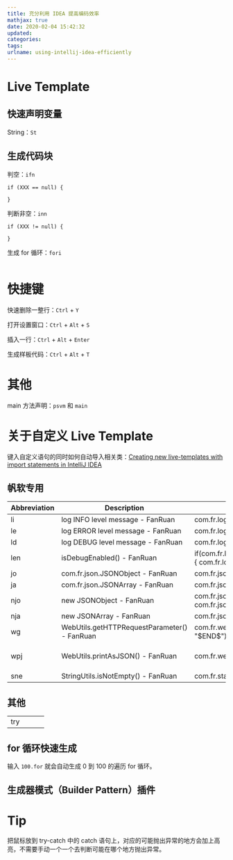 ```yaml
---
title: 充分利用 IDEA 提高编码效率
mathjax: true
date: 2020-02-04 15:42:32
updated:
categories:
tags:
urlname: using-intellij-idea-efficiently
---
```




<!-- more -->

# Live Template

## 快速声明变量

String：`St`



## 生成代码块

判空：`ifn`

```
if (XXX == null) {

}
```



判断非空：`inn`

```
if (XXX != null) {

}
```



生成 for 循环：`fori`

```

```



# 快捷键

快速删除一整行：`Ctrl` + `Y`

打开设置窗口：`Ctrl` + `Alt` + `S`

插入一行：`Ctrl` + `Alt` + `Enter`

生成样板代码：`Ctrl` + `Alt` + `T`







# 其他

main 方法声明：`psvm` 和 `main`



# 关于自定义 Live Template

键入自定义语句的同时如何自动导入相关类：[Creating new live-templates with import statements in IntelliJ IDEA](https://stackoverflow.com/questions/17190489/creating-new-live-templates-with-import-statements-in-intellij-idea)



## 帆软专用

| Abbreviation | Description                                  | Template text                                                | Template Variables                                           |
| ------------ | -------------------------------------------- | ------------------------------------------------------------ | ------------------------------------------------------------ |
| li           | log INFO level message - FanRuan             | com.fr.log.FineLoggerFactory.getLogger().info("\$END\$");    |                                                              |
| le           | log ERROR level message - FanRuan            | com.fr.log.FineLoggerFactory.getLogger().error("\$END\$");   |                                                              |
| ld           | log DEBUG level message - FanRuan            | com.fr.log.FineLoggerFactory.getLogger().debug("\$END\$");   |                                                              |
| len          | isDebugEnabled() - FanRuan                   | if(com.fr.log.FineLoggerFactory.getLogger().isDebugEnabled()) {     com.fr.log.FineLoggerFactory.getLogger().debug("\$END\$");} |                                                              |
| jo           | com.fr.json.JSONObject - FanRuan             | com.fr.json.JSONObject \$END\$                               |                                                              |
| ja           | com.fr.json.JSONArray - FanRuan              | com.fr.json.JSONArray \$END\$                                |                                                              |
| njo          | new JSONObject - FanRuan                     | com.fr.json.JSONObject \$END\$ = new com.fr.json.JSONObject(); |                                                              |
| nja          | new JSONArray - FanRuan                      | com.fr.json.JSONArray \$END​\$ = new com.fr.json.JSONArray(); |                                                              |
| wg           | WebUtils.getHTTPRequestParameter() - FanRuan | com.fr.web.utils.WebUtils.getHTTPRequestParameter(\$VAR1\$, "\$END\$"); | VAR1: variableOfType("javax.servlet.http.HttpServletRequest") |
| wpj          | WebUtils.printAsJSON() - FanRuan             | com.fr.web.utils.WebUtils.printAsJSON(\$VAR1\$, \$VAR2\$);   | VAR1: variableOfType("javax.servlet.http.HttpServletResponse")  \| VAR2: variableOfType("com.fr.json.JSONObject") |
| sne          | StringUtils.isNotEmpty() - FanRuan           | com.fr.stable.StringUtils.isNotEmpty(\$VAR\$)                | VAR: variableOfType("java.lang.String")                      |



## 其他

|      |      |      |      |
| ---- | ---- | ---- | ---- |
| try  |      |      |      |





## for 循环快速生成

输入 `100.for` 就会自动生成 0 到 100 的遍历 for 循环。







## 生成器模式（Builder Pattern）插件





# Tip

把鼠标放到 try-catch 中的 catch 语句上，对应的可能抛出异常的地方会加上高亮，不需要手动一个一个去判断可能在哪个地方抛出异常。